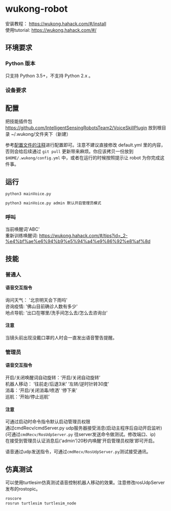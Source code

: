 # wukong-robot

安装教程： https://wukong.hahack.com/#/install   
使用tutorial: https://wukong.hahack.com/#/   

## 环境要求 ##

### Python 版本 ###

只支持 Python 3.5+，不支持 Python 2.x 。

### 设备要求 ###


## 配置 ##


把技能插件包 https://github.com/IntelligentSensingRobotsTeam2/VoiceSkillPlugin 放到根目录 ~/.wukong/文件夹下（新建）   

参考[配置文件的注释](https://github.com/wzpan/wukong-robot/blob/master/static/default.yml)进行配置即可。注意不建议直接修改 default.yml 里的内容，否则会给后续通过 `git pull` 更新带来麻烦。你应该拷贝一份放到 `$HOME/.wukong/config.yml` 中，或者在运行的时候按照提示让 robot 为你完成这件事。   


## 运行 ##

``` bash
python3 mainVoice.py   

python3 mainVoice.py admin 默认开启管理员模式
```
### 呼叫
当前唤醒词'ABC'   
重新训练唤醒词: https://wukong.hahack.com/#/tips?id=_2-%e4%bf%ae%e6%94%b9%e5%94%a4%e9%86%92%e8%af%8d

## 技能 ##

### 普通人

#### 语音交互指令   
询问天气： '北京明天会下雨吗'   
咨询疫情: '佛山目前确诊人数有多少'   
地点导航: '出口在哪里/洗手间怎么去/怎么去咨询台'   


#### 注意
当镜头前出现没戴口罩的人时会一直发出语音警告提醒。   

### 管理员

#### 语音交互指令   
开启/关闭唤醒词自动旋转：‘开启/关闭自动旋转’   
机器人移动： ‘往前走/后退3米’ ‘左转/逆时针转30度’   
消毒：‘开启/关闭消毒/喷洒’ ‘停下来’   
巡航：‘开始/停止巡航’    

#### 注意
可通过启动时命令指令默认启动管理员权限   
通过cmdRecv/cmdServer.py udp服务器接受消息(启动主程序后自动开启监听)   
(可通过`cmdRecv/RosUdpServer.py` 往server发送命令做测试。修改端口、ip)      
在接受到管理员认证消息后('admin')20秒内唤醒‘开启管理员权限’即可开启。 

语音通过udp发送指令，可通过`cmdRecv/RosUdpServer.py`测试接受通讯。   

## 仿真测试
可以使用turtlesim仿真测试语音控制机器人移动的效果。注意修改rosUdpServer发布的rostopic。   

``` bash
roscore
rosrun turtlesim turtlesim_node
``` 
